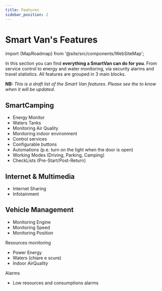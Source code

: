 ```yaml
---
title: Features
sidebar_position: 2
---
```


# Smart Van's Features

import {MapRoadmap} from '@site/src/components/WebSiteMap';

In this section you can find **everything a SmartVan can do for you**. From
service control to energy and water monitoring, via security alarms and travel
statistics. All features are grouped in 3 main blocks.

**NB:** *This is a draft list of the Smart Van features. Please see
the <MapRoadmap /> to know when it will be updated.*

## SmartCamping
* Energy Monitor
* Waters Tanks
* Monitoring Air Quality
* Monitoring indoor environment
* Control services
* Configurable buttons
* Automations (p.e. turn on the light when the door is open)
* Working Modes (Driving, Parking, Camping)
* CheckLists (Pre-Start/Post-Return)

## Internet & Multimedia
* Internet Sharing
* Infotainment

## Vehicle Management
* Monitoring Engine
* Monitoring Speed
* Monitoring Position


Resources monitoring
- Power Energy
- Waters (chiare e scure)
- Indoor AirQuality

Alarms
- Low resources and consumptions alarms